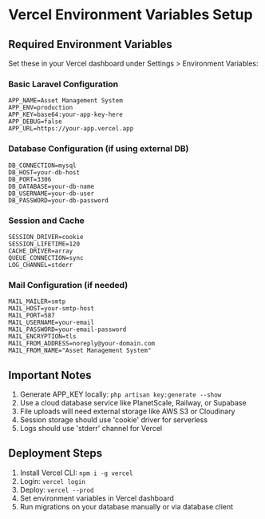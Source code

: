 # Vercel Environment Variables Setup

## Required Environment Variables

Set these in your Vercel dashboard under Settings > Environment Variables:

### Basic Laravel Configuration
```
APP_NAME=Asset Management System
APP_ENV=production
APP_KEY=base64:your-app-key-here
APP_DEBUG=false
APP_URL=https://your-app.vercel.app
```

### Database Configuration (if using external DB)
```
DB_CONNECTION=mysql
DB_HOST=your-db-host
DB_PORT=3306
DB_DATABASE=your-db-name
DB_USERNAME=your-db-user
DB_PASSWORD=your-db-password
```

### Session and Cache
```
SESSION_DRIVER=cookie
SESSION_LIFETIME=120
CACHE_DRIVER=array
QUEUE_CONNECTION=sync
LOG_CHANNEL=stderr
```

### Mail Configuration (if needed)
```
MAIL_MAILER=smtp
MAIL_HOST=your-smtp-host
MAIL_PORT=587
MAIL_USERNAME=your-email
MAIL_PASSWORD=your-email-password
MAIL_ENCRYPTION=tls
MAIL_FROM_ADDRESS=noreply@your-domain.com
MAIL_FROM_NAME="Asset Management System"
```

## Important Notes

1. Generate APP_KEY locally: `php artisan key:generate --show`
2. Use a cloud database service like PlanetScale, Railway, or Supabase
3. File uploads will need external storage like AWS S3 or Cloudinary
4. Session storage should use 'cookie' driver for serverless
5. Logs should use 'stderr' channel for Vercel

## Deployment Steps

1. Install Vercel CLI: `npm i -g vercel`
2. Login: `vercel login`
3. Deploy: `vercel --prod`
4. Set environment variables in Vercel dashboard
5. Run migrations on your database manually or via database client
